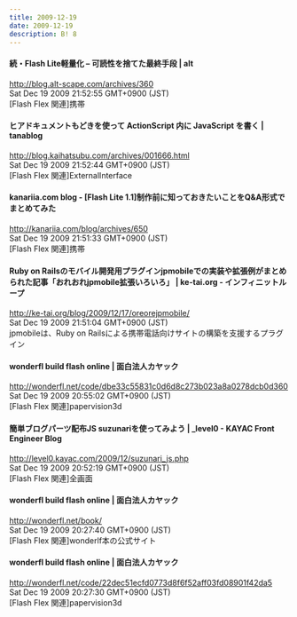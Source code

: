 ```yaml
---
title: 2009-12-19
date: 2009-12-19
description: B! 8
---
```


#### 続・Flash Lite軽量化 – 可読性を捨てた最終手段 | alt
http://blog.alt-scape.com/archives/360<br>
Sat Dec 19 2009 21:52:55 GMT+0900 (JST)<br>
[Flash Flex 関連]携帯


#### ヒアドキュメントもどきを使って ActionScript 内に JavaScript を書く | tanablog
http://blog.kaihatsubu.com/archives/001666.html<br>
Sat Dec 19 2009 21:52:44 GMT+0900 (JST)<br>
[Flash Flex 関連]ExternalInterface


#### kanariia.com blog - [Flash Lite 1.1]制作前に知っておきたいことをQ&A形式でまとめてみた
http://kanariia.com/blog/archives/650<br>
Sat Dec 19 2009 21:51:33 GMT+0900 (JST)<br>
[Flash Flex 関連]携帯


#### Ruby on Railsのモバイル開発用プラグインjpmobileでの実装や拡張例がまとめられた記事「おれおれjpmobile拡張いろいろ」 | ke-tai.org - インフィニットループ
http://ke-tai.org/blog/2009/12/17/oreorejpmobile/<br>
Sat Dec 19 2009 21:51:04 GMT+0900 (JST)<br>
jpmobileは、Ruby on Railsによる携帯電話向けサイトの構築を支援するプラグイン


#### wonderfl build flash online | 面白法人カヤック
http://wonderfl.net/code/dbe33c55831c0d6d8c273b023a8a0278dcb0d360<br>
Sat Dec 19 2009 20:55:02 GMT+0900 (JST)<br>
[Flash Flex 関連]papervision3d


#### 簡単ブログパーツ配布JS suzunariを使ってみよう | _level0 - KAYAC Front Engineer Blog
http://level0.kayac.com/2009/12/suzunari_js.php<br>
Sat Dec 19 2009 20:52:19 GMT+0900 (JST)<br>
[Flash Flex 関連]全画面


#### wonderfl build flash online | 面白法人カヤック
http://wonderfl.net/book/<br>
Sat Dec 19 2009 20:27:40 GMT+0900 (JST)<br>
[Flash Flex 関連]wonderlf本の公式サイト


#### wonderfl build flash online | 面白法人カヤック
http://wonderfl.net/code/22dec51ecfd0773d8f6f52aff03fd08901f42da5<br>
Sat Dec 19 2009 20:27:30 GMT+0900 (JST)<br>
[Flash Flex 関連]papervision3d


